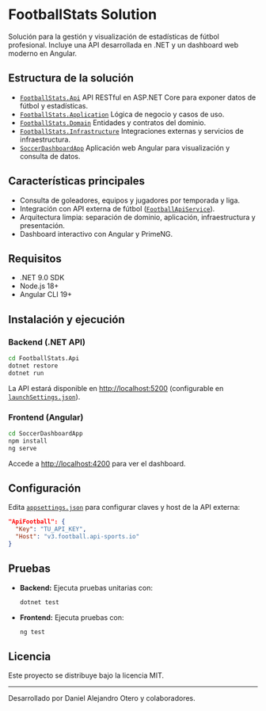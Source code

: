 # FootballStats Solution

Solución para la gestión y visualización de estadísticas de fútbol profesional. Incluye una API desarrollada en .NET y un dashboard web moderno en Angular.

## Estructura de la solución

- [`FootballStats.Api`](FootballStats.Api)
  API RESTful en ASP.NET Core para exponer datos de fútbol y estadísticas.
- [`FootballStats.Application`](FootballStats.Application)
  Lógica de negocio y casos de uso.
- [`FootballStats.Domain`](FootballStats.Domain)
  Entidades y contratos del dominio.
- [`FootballStats.Infrastructure`](FootballStats.Infrastructure)
  Integraciones externas y servicios de infraestructura.
- [`SoccerDashboardApp`](SoccerDashboardApp)
  Aplicación web Angular para visualización y consulta de datos.

## Características principales

- Consulta de goleadores, equipos y jugadores por temporada y liga.
- Integración con API externa de fútbol ([`FootballApiService`](FootballStats.Infrastructure/Services/FootballApiService.cs)).
- Arquitectura limpia: separación de dominio, aplicación, infraestructura y presentación.
- Dashboard interactivo con Angular y PrimeNG.

## Requisitos

- .NET 9.0 SDK
- Node.js 18+
- Angular CLI 19+

## Instalación y ejecución

### Backend (.NET API)

```sh
cd FootballStats.Api
dotnet restore
dotnet run
```

La API estará disponible en [http://localhost:5200](http://localhost:5200) (configurable en [`launchSettings.json`](FootballStats.Api/Properties/launchSettings.json)).

### Frontend (Angular)

```sh
cd SoccerDashboardApp
npm install
ng serve
```

Accede a [http://localhost:4200](http://localhost:4200) para ver el dashboard.

## Configuración

Edita [`appsettings.json`](FootballStats.Api/appsettings.json) para configurar claves y host de la API externa:

```json
"ApiFootball": {
  "Key": "TU_API_KEY",
  "Host": "v3.football.api-sports.io"
}
```

## Pruebas

- **Backend:**
  Ejecuta pruebas unitarias con:
  ```sh
  dotnet test
  ```
- **Frontend:**
  Ejecuta pruebas con:
  ```sh
  ng test
  ```

## Licencia

Este proyecto se distribuye bajo la licencia MIT.

---

Desarrollado por Daniel Alejandro Otero y colaboradores.
